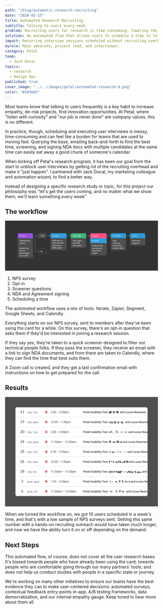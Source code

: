 ```yaml
---
path: "/blog/automatic-research-recruiting"
date: "2020-02-15"
title: Automated Research Recruiting
subtitle: Talking to users every week
problem: Recruiting users for research is time-consuming, lowering the chances that interviews will be done often
solution: An automated flow that allows users to schedule a time to talk to our product team
impact: Recurring interview sessions scheduled without recruiting overhead
myrole: Main advocate, project lead, and interviewer.
category: Petal
team:
  - Jack Docal
topics:
  - research
  - Design Ops
published: true
cover_image: "../../images/petal/automated-research-9.png"
color: "#343e63"
---
```


Most teams know that talking to users frequently is a key habit to increase empathy, de-risk projects, find innovation opportunities. At Petal, where "listen with curiosity" and "our job is never done" are company values, this is no different.

In practice, though, scheduling and executing user interviews is messy, time-consuming and can feel like a burden for teams that are used to moving fast. Querying the base, emailing back-and-forth to find the best time, screening, and signing NDA docs with multiple candidates at the same time can easily eat away a good chunk of someone's calendar.

When kicking off Petal's research program, it has been our goal from the start to unblock user interviews by getting rid of the recruiting overhead and make it "just happen". I partnered with Jack Docal, my marketing colleague and automation wizard, to find a better way.

Instead of designing a specific research study or topic, for this project our philosophy was "let's get the users coming, and no matter what we show them, we'll learn something every week"

## The workflow

![Diagram of the apps we used to automate recruiting](../../images/petal/automated-workflow.png)

1. NPS survey
2. Opt-in
3. Screener questions
4. NDA and Agreement signing
5. Scheduling a time

The automated workflow uses a mix of tools: Iterate, Zapier, Segment, Google Sheets, and Calendly.

Everything starts on our NPS survey, sent to members after they've been using the card for a while. On this survey, there's an opt-in question that asks them if they'd be interested in joining a research session.

If they say yes, they're taken to a quick screener designed to filter out technical people folks. If they pass the screener, they receive an email with a link to sign NDA documents, and from there are taken to Calendly, where they can find the time that best suits them.

A Zoom call is created, and they get a last confirmation email with instructions on how to get prepared for the call.

## Results

![Schedule full of interviews!](../../images/petal/automated-research-schedule.png)

When we turned the workflow on, we got 10 users scheduled in a week's time, and that's with a low sample of NPS surveys sent. Getting this same number with a hands-on recruiting outreach would have taken much longer, and now we have the ability turn it on or off depending on the demand.

## Next Steps

This automated flow, of course, does not cover all the user research bases. It's biased towards people who have already been using the card; towards people who are comfortable going through our many partners' tools; and does not help us conduct studies with people in a specific state or journey.

We're working on many other initiatives to ensure our teams have the best evidence they can to make user-centered decisions: automated surveys, contextual feedback entry-points in-app, A/B testing frameworks, data democratization, and our internal empathy gauge. Keep tuned to hear more about them all.
